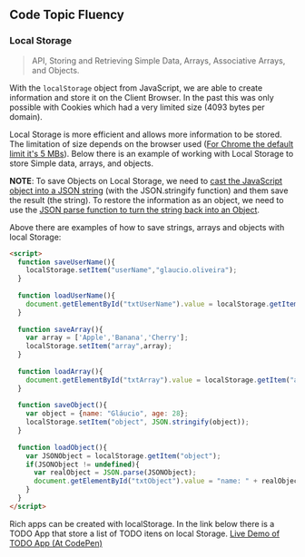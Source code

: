 ## Code Topic Fluency 

### Local Storage
> API, Storing and Retrieving Simple Data, Arrays, Associative Arrays, and Objects.

With the `localStorage` object from JavaScript, we are able to create information and store it on the Client Browser. In the past this was only possible with Cookies which had a very limited size (4093 bytes per domain).

Local Storage is more efficient and allows more information to be stored. The limitation of size depends on the browser used (<a href="https://developer.chrome.com/apps/offline_storage" target="_blank">For Chrome the default limit it's 5 MBs</a>). Below there is an example of working with Local Storage to store Simple data, arrays, and objects.

**NOTE**: To save Objects on Local Storage, we need to [cast the JavaScript object into a JSON string](../json/README.md#Stringify) (with the JSON.stringify function) and them save the result (the string). To restore the information as an object, we need to use the [JSON parse function to turn the string back into an Object](../json/README.md#Parse).

Above there are examples of how to save strings, arrays and objects with local Storage:

````html
<script>  
  function saveUserName(){
    localStorage.setItem("userName","glaucio.oliveira");
  }
  
  function loadUserName(){
    document.getElementById("txtUserName").value = localStorage.getItem("userName");
  }
  
  function saveArray(){
    var array = ['Apple','Banana','Cherry'];
    localStorage.setItem("array",array);
  }
  
  function loadArray(){
    document.getElementById("txtArray").value = localStorage.getItem("array");
  }
  
  function saveObject(){
    var object = {name: "Gláucio", age: 28};
    localStorage.setItem("object", JSON.stringify(object));    
  }
  
  function loadObject(){
    var JSONObject = localStorage.getItem("object");
    if(JSONObject != undefined){
      var realObject = JSON.parse(JSONObject);
      document.getElementById("txtObject").value = "name: " + realObject.name + ", age: " + realObject.age + ".";
    }
  }  
</script>
````

Rich apps can be created with localStorage. In the link below there is a TODO App that store a list of TODO itens on local Storage.
<a href="https://codepen.io/glaucioso/pen/MxrLGV" target="_blank">Live Demo of TODO App (At CodePen)</a>
